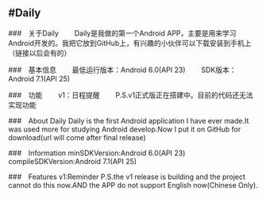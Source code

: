 #Daily
---------
###&emsp;关于Daily
&emsp;&emsp;Daily是我做的第一个Android APP，主要是用来学习Android开发的。我把它放到GitHub上，有兴趣的小伙伴可以下载安装到手机上（链接以后会有的）

###&emsp;基本信息
&emsp;&emsp;最低运行版本：Android 6.0(API 23)
&emsp;&emsp;SDK版本：Android 7.1(API 25)

###&emsp;功能
&emsp;&emsp;v1：日程提醒
&emsp;&emsp;P.S.v1正式版正在搭建中。目前的代码还无法实现功能

###&emsp;About Daily
  Daily is the first Android application I have ever made.It was used more for studying Android develop.Now I put it on GitHub for download(url will come after final release)

###&emsp;Information
  minSDKVersion:Android 6.0(API 23)
  compileSDKVersion:Android 7.1(API 25)

###&emsp;Features
  v1:Reminder
  P.S.the v1 release is building and the project cannot do this now.AND the APP do not support English now(Chinese Only).
